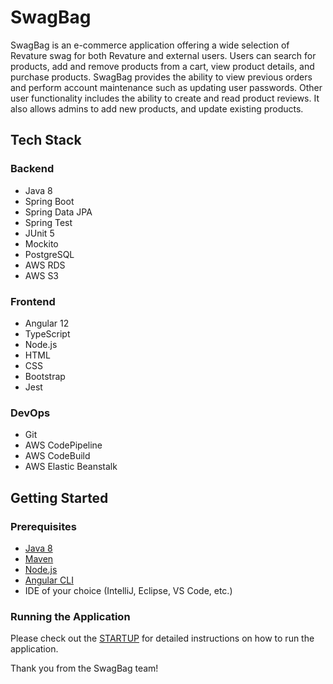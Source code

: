 # SwagBag

SwagBag is an e-commerce application offering a wide selection of Revature swag for both Revature and external users. Users can search for products, add and remove products from a cart, view product details, and purchase products. SwagBag provides the ability to view previous orders and perform account maintenance such as updating user passwords. Other user functionality includes the ability to create and read product reviews. It also allows admins to add new products, and update existing products.

## Tech Stack

### Backend

- Java 8
- Spring Boot
- Spring Data JPA
- Spring Test
- JUnit 5
- Mockito
- PostgreSQL
- AWS RDS
- AWS S3

### Frontend

- Angular 12
- TypeScript
- Node.js
- HTML
- CSS
- Bootstrap
- Jest

### DevOps

- Git
- AWS CodePipeline
- AWS CodeBuild
- AWS Elastic Beanstalk

## Getting Started

### Prerequisites

- [Java 8](https://www.oracle.com/java/technologies/javase/javase-jdk8-downloads.html)
- [Maven](https://maven.apache.org/download.cgi)
- [Node.js](https://nodejs.org/en/download/)
- [Angular CLI](https://angular.io/cli)
- IDE of your choice (IntelliJ, Eclipse, VS Code, etc.)

### Running the Application

Please check out the [STARTUP](STARTUP.md) for detailed instructions on how to run the application.

Thank you from the SwagBag team!
